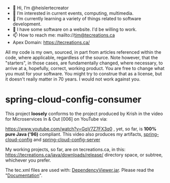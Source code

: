 - 👋 Hi, I’m @heislertecreator
- 👀 I’m interested in current events, computing, multimedia.
- 🌱 I’m currently learning a variety of things related to software development.
- 💞️ I have some software on a website. I'd be willing to work.
- 📫 How to reach me: mailto://tim@tecreations.ca
- Apex Domain: <a href="tecreations.ca">https://tecreations.ca/</a>

<!---
heislertecreator/heislertecreator is a ✨ special ✨ repository because its `README.md` (this file) appears on your GitHub profile.
You can click the Preview link to take a look at your changes.
--->
All my code is my own, sourced, in part from articles referenced within the code, where applicable, regardless of the source. Note however, that the "starters", in those cases, are fundamentally changed, where necessary, to arrive at a, hopefully, correct, working product. You are free to change what you must for your software. You might try to construe that as a license, but it doesn't really matter in 70 years. I would not work against you.

# spring-cloud-config-consumer
This project <b>loosely</b> conforms to the project produced by Krish in the video for Microservices In & Out [006] on YouTube via:

<a href="https://www.youtube.com/watch?v=GqV7Z7FX3q0">https://www.youtube.com/watch?v=GqV7Z7FX3q0</a>
, yet, so far, is <b>100% pure Java ('96)</b> compliant.
This video also produces my artifacts, <a href="https://github.com/heislertecreator/spring-cloud-config">spring-cloud-config</a> and <a href="https://github.com/heislertecreator/spring-cloud-config-server">spring-cloud-config-server</a>

My working projects, so far, are on tecreations.ca, in this: <a href="https://tecreations.ca/java/downloads/release/">https://tecreations.ca/java/downloads/release/<a> directory space, or subtree, whichever you prefer.

  The tec.xml files are used with: <a href="https://tecreations.ca/java/downloads/release/DependencyViewer.jar">DependencyViewer.jar</a>. Please read the "<a href='https://tecreations.ca/ca/tecreations/documentation/java/tecreationsPKG.php'>Documentation</a>".
  
